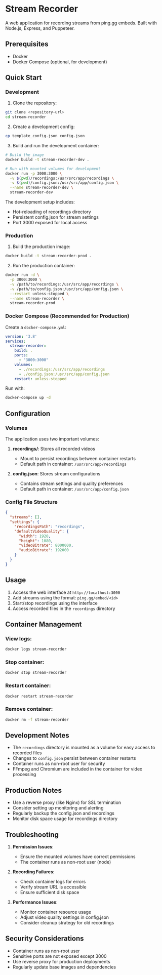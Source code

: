 # Stream Recorder

A web application for recording streams from ping.gg embeds. Built with Node.js, Express, and Puppeteer.

## Prerequisites

- Docker
- Docker Compose (optional, for development)

## Quick Start

### Development

1. Clone the repository:
```bash
git clone <repository-url>
cd stream-recorder
```

2. Create a development config:
```bash
cp template_config.json config.json
```

3. Build and run the development container:
```bash
# Build the image
docker build -t stream-recorder-dev .

# Run with mounted volumes for development
docker run -p 3000:3000 \
  -v $(pwd)/recordings:/usr/src/app/recordings \
  -v $(pwd)/config.json:/usr/src/app/config.json \
  --name stream-recorder-dev \
  stream-recorder-dev
```

The development setup includes:
- Hot-reloading of recordings directory
- Persistent config.json for stream settings
- Port 3000 exposed for local access

### Production

1. Build the production image:
```bash
docker build -t stream-recorder-prod .
```

2. Run the production container:
```bash
docker run -d \
  -p 3000:3000 \
  -v /path/to/recordings:/usr/src/app/recordings \
  -v /path/to/config.json:/usr/src/app/config.json \
  --restart unless-stopped \
  --name stream-recorder \
  stream-recorder-prod
```

### Docker Compose (Recommended for Production)

Create a `docker-compose.yml`:

```yaml
version: '3.8'
services:
  stream-recorder:
    build: .
    ports:
      - "3000:3000"
    volumes:
      - ./recordings:/usr/src/app/recordings
      - ./config.json:/usr/src/app/config.json
    restart: unless-stopped
```

Run with:
```bash
docker-compose up -d
```

## Configuration

### Volumes

The application uses two important volumes:

1. **recordings/**: Stores all recorded videos
   - Mount to persist recordings between container restarts
   - Default path in container: `/usr/src/app/recordings`

2. **config.json**: Stores stream configurations
   - Contains stream settings and quality preferences
   - Default path in container: `/usr/src/app/config.json`

### Config File Structure

```json
{
  "streams": [],
  "settings": {
    "recordingsPath": "recordings",
    "defaultVideoQuality": {
      "width": 1920,
      "height": 1080,
      "videoBitrate": 8000000,
      "audioBitrate": 192000
    }
  }
}
```

## Usage

1. Access the web interface at `http://localhost:3000`
2. Add streams using the format: `ping.gg/embed/<id>`
3. Start/stop recordings using the interface
4. Access recorded files in the `recordings` directory

## Container Management

### View logs:
```bash
docker logs stream-recorder
```

### Stop container:
```bash
docker stop stream-recorder
```

### Restart container:
```bash
docker restart stream-recorder
```

### Remove container:
```bash
docker rm -f stream-recorder
```

## Development Notes

- The `recordings` directory is mounted as a volume for easy access to recorded files
- Changes to `config.json` persist between container restarts
- Container runs as non-root user for security
- FFmpeg and Chromium are included in the container for video processing

## Production Notes

- Use a reverse proxy (like Nginx) for SSL termination
- Consider setting up monitoring and alerting
- Regularly backup the config.json and recordings
- Monitor disk space usage for recordings directory

## Troubleshooting

1. **Permission Issues**:
   - Ensure the mounted volumes have correct permissions
   - The container runs as non-root user (node)

2. **Recording Failures**:
   - Check container logs for errors
   - Verify stream URL is accessible
   - Ensure sufficient disk space

3. **Performance Issues**:
   - Monitor container resource usage
   - Adjust video quality settings in config.json
   - Consider cleanup strategy for old recordings

## Security Considerations

- Container runs as non-root user
- Sensitive ports are not exposed except 3000
- Use reverse proxy for production deployments
- Regularly update base images and dependencies 